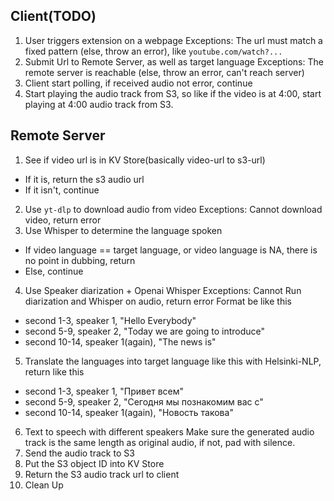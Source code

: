 ## Client(TODO)

1. User triggers extension on a webpage
   Exceptions: The url must match a fixed pattern (else, throw an error), like `youtube.com/watch?...`
2. Submit Url to Remote Server, as well as target language
   Exceptions: The remote server is reachable (else, throw an error, can't reach server)
3. Client start polling, if received audio not error, continue
4. Start playing the audio track from S3, so like if the video is at 4:00, start playing at 4:00 audio track from S3.

## Remote Server

1. See if video url is in KV Store(basically video-url to s3-url)

- If it is, return the s3 audio url
- If it isn't, continue

2. Use `yt-dlp` to download audio from video
   Exceptions: Cannot download video, return error
3. Use Whisper to determine the language spoken

- If video language == target language, or video language is NA, there is no point in dubbing, return
- Else, continue

4. Use Speaker diarization + Openai Whisper
   Exceptions: Cannot Run diarization and Whisper on audio, return error
   Format be like this

- second 1-3, speaker 1, "Hello Everybody"
- second 5-9, speaker 2, "Today we are going to introduce"
- second 10-14, speaker 1(again), "The news is"

5. Translate the languages into target language like this with Helsinki-NLP, return like this

- second 1-3, speaker 1, "Привет всем"
- second 5-9, speaker 2, "Сегодня мы познакомим вас с"
- second 10-14, speaker 1(again), "Новость такова"

6. Text to speech with different speakers
   Make sure the generated audio track is the same length as original audio, if not, pad with silence.
7. Send the audio track to S3
8. Put the S3 object ID into KV Store
9. Return the S3 audio track url to client
10. Clean Up